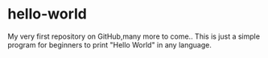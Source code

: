 # hello-world
My very first repository on GitHub,many more to come..
This is just a simple program for beginners to print "Hello World" in any language.
